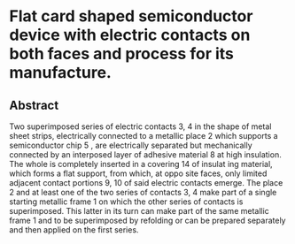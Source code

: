# Flat card shaped semiconductor device with electric contacts on both faces and process for its manufacture.

## Abstract
Two superimposed series of electric contacts 3, 4 in the shape of metal sheet strips, electrically connected to a metallic place 2 which supports a semiconductor chip 5 , are electrically separated but mechanically connected by an interposed layer of adhesive material 8 at high insulation. The whole is completely inserted in a covering 14 of insulat ing material, which forms a flat support, from which, at oppo site faces, only limited adjacent contact portions 9, 10 of said electric contacts emerge. The place 2 and at least one of the two series of contacts 3, 4 make part of a single starting metallic frame 1 on which the other series of contacts is superimposed. This latter in its turn can make part of the same metallic frame 1 and to be superimposed by refolding or can be prepared separately and then applied on the first series.